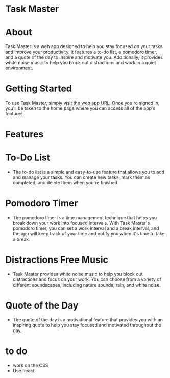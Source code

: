 # Task Master

# About
Task Master is a web app designed to help you stay focused on your tasks and improve your productivity. It features a to-do list, a pomodoro timer, and a quote of the day to inspire and motivate you. Additionally, it provides white noise music to help you block out distractions and work in a quiet environment.

# Getting Started
To use Task Master, simply visit [the web app URL](https://task-master-anfj.onrender.com/). Once you're signed in, you'll be taken to the home page where you can access all of the app's features.

# Features

# To-Do List
- The to-do list is a simple and easy-to-use feature that allows you to add and manage your tasks. You can create new tasks, mark them as completed, and delete them when you're finished.

# Pomodoro Timer
 - The pomodoro timer is a time management technique that helps you break down your work into focused intervals. With Task Master's pomodoro timer, you can set a work interval and a break interval, and the app will keep track of your time and notify you when it's time to take a break.

# Distractions Free Music
 - Task Master provides white noise music to help you block out distractions and focus on your work. You can choose from a variety of different soundscapes, including nature sounds, rain, and white noise.

# Quote of the Day
 - The quote of the day is a motivational feature that provides you with an inspiring quote to help you stay focused and motivated throughout the day.


# to do 
- work on the CSS
- Use React 
